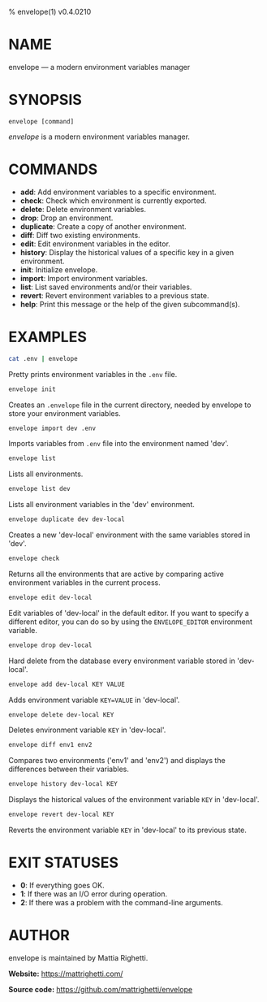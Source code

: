% envelope(1) v0.4.0210

NAME
====
envelope — a modern environment variables manager

SYNOPSIS
========
`envelope [command]`

*envelope* is a modern environment variables manager.

COMMANDS
========
- **add**: Add environment variables to a specific environment.
- **check**: Check which environment is currently exported.
- **delete**: Delete environment variables.
- **drop**: Drop an environment.
- **duplicate**: Create a copy of another environment.
- **diff**: Diff two existing environments.
- **edit**: Edit environment variables in the editor.
- **history**: Display the historical values of a specific key in a given environment.
- **init**: Initialize envelope.
- **import**: Import environment variables.
- **list**: List saved environments and/or their variables.
- **revert**: Revert environment variables to a previous state.
- **help**: Print this message or the help of the given subcommand(s).

EXAMPLES
========
```bash
cat .env | envelope
```
Pretty prints environment variables in the `.env` file.

```bash
envelope init
```
Creates an `.envelope` file in the current directory, needed by envelope to store your environment variables.

```bash
envelope import dev .env
```
Imports variables from `.env` file into the environment named 'dev'.

```bash
envelope list
```
Lists all environments.

```bash
envelope list dev
```
Lists all environment variables in the 'dev' environment.

```bash
envelope duplicate dev dev-local
```
Creates a new 'dev-local' environment with the same variables stored in 'dev'.

```bash
envelope check
```
Returns all the environments that are active by comparing active environment variables in the current process.

```bash
envelope edit dev-local
```
Edit variables of 'dev-local' in the default editor. If you want to specify a different editor, you can do so by using the `ENVELOPE_EDITOR` environment variable.

```bash
envelope drop dev-local
```
Hard delete from the database every environment variable stored in 'dev-local'.

```bash
envelope add dev-local KEY VALUE
```
Adds environment variable `KEY=VALUE` in 'dev-local'.

```bash
envelope delete dev-local KEY
```
Deletes environment variable `KEY` in 'dev-local'.

```bash
envelope diff env1 env2
```
Compares two environments ('env1' and 'env2') and displays the differences between their variables.

```bash
envelope history dev-local KEY
```
Displays the historical values of the environment variable `KEY` in 'dev-local'.

```bash
envelope revert dev-local KEY
```
Reverts the environment variable `KEY` in 'dev-local' to its previous state.

EXIT STATUSES
=============
- **0**: If everything goes OK.
- **1**: If there was an I/O error during operation.
- **2**: If there was a problem with the command-line arguments.

AUTHOR
======
envelope is maintained by Mattia Righetti.

**Website:** <https://mattrighetti.com/>

**Source code:** <https://github.com/mattrighetti/envelope>
